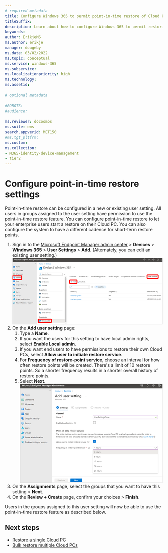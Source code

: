 ```yaml
---
# required metadata
title: Configure Windows 365 to permit point-in-time restore of Cloud PCs
titleSuffix:
description: Learn about how to configure Windows 365 to permit restoring Cloud PCs to a previous state.
keywords:
author: ErikjeMS 
ms.author: erikje
manager: dougeby
ms.date: 03/02/2022
ms.topic: conceptual
ms.service: windows-365
ms.subservice:
ms.localizationpriority: high
ms.technology:
ms.assetid: 

# optional metadata

#ROBOTS:
#audience:

ms.reviewer: docoombs
ms.suite: ems
search.appverid: MET150
#ms.tgt_pltfrm:
ms.custom: 
ms.collection:
- M365-identity-device-management
- tier2
---
```


# Configure point-in-time restore settings

Point-in-time restore can be configured in a new or existing user setting. All users in groups assigned to the user setting have permission to use the point-in-time restore feature.  You can configure point-in-time restore to let your enterprise users start a restore on their Cloud PC. You can also configure the system to have a different cadence for short-term restore points.

1. Sign in to the [Microsoft Endpoint Manager admin center](https://go.microsoft.com/fwlink/?linkid=2109431) > **Devices** > **Windows 365** > **User Settings** > **Add**. (Alternately, you can edit an existing user setting.)
![Screenshot of add user setting](./media/restore-configure/add-user-setting.png)
2. On the **Add user setting** page:
    1. Type a **Name**.
    2. If you want the users for this setting to have local admin rights, select **Enable Local admin**.
    3. If you want end users to have permissions to restore their own Cloud PCs, select **Allow user to initiate restore service**.
    4. For **Frequency of restore-point service**, choose an interval for how often restore points will be created. There's a limit of 10 restore points. So a shorter frequency results in a shorter overall history of restore points.
    5. Select **Next**.
![Screenshot of the add user setting page](./media/restore-configure/add-user-setting-page.png)
3. On the **Assignments** page, select the groups that you want to have this setting > **Next**.
4. On the **Review + Create** page, confirm your choices > **Finish**.

Users in the groups assigned to this user setting will now be able to use the point-in-time restore feature as described below.

<!-- ########################## -->
## Next steps

- [Restore a single Cloud PC](restore-single-cloud-pc.md)
- [Bulk restore multiple Cloud PCs](restore-bulk.md)
